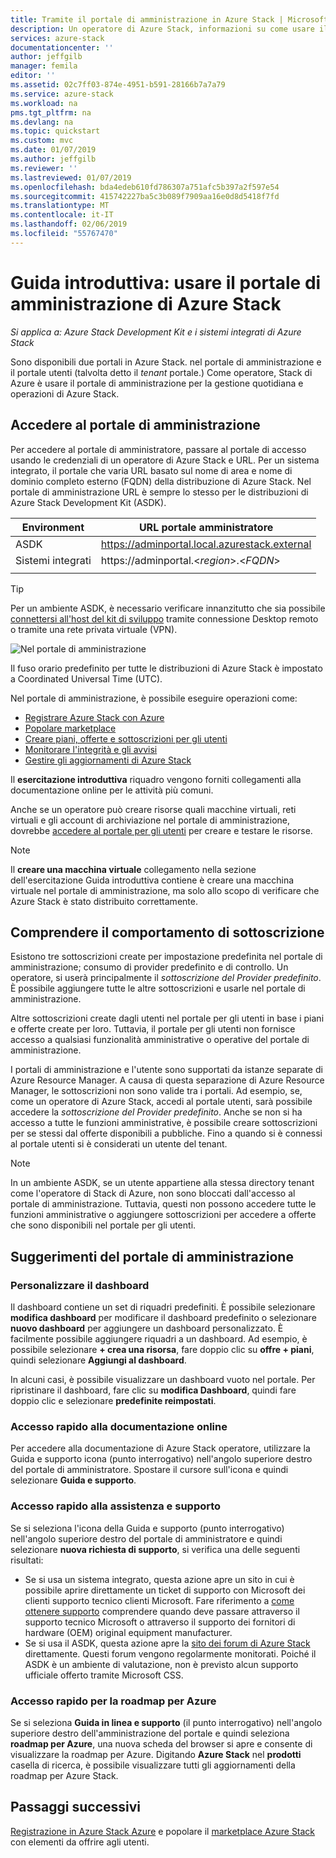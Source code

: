 ```yaml
---
title: Tramite il portale di amministrazione in Azure Stack | Microsoft Docs
description: Un operatore di Azure Stack, informazioni su come usare il portale di amministrazione.
services: azure-stack
documentationcenter: ''
author: jeffgilb
manager: femila
editor: ''
ms.assetid: 02c7ff03-874e-4951-b591-28166b7a7a79
ms.service: azure-stack
ms.workload: na
pms.tgt_pltfrm: na
ms.devlang: na
ms.topic: quickstart
ms.custom: mvc
ms.date: 01/07/2019
ms.author: jeffgilb
ms.reviewer: ''
ms.lastreviewed: 01/07/2019
ms.openlocfilehash: bda4edeb610fd786307a751afc5b397a2f597e54
ms.sourcegitcommit: 415742227ba5c3b089f7909aa16e0d8d5418f7fd
ms.translationtype: MT
ms.contentlocale: it-IT
ms.lasthandoff: 02/06/2019
ms.locfileid: "55767470"
---
```

# <a name="quickstart-use-the-azure-stack-administration-portal"></a>Guida introduttiva: usare il portale di amministrazione di Azure Stack

*Si applica a: Azure Stack Development Kit e i sistemi integrati di Azure Stack*

Sono disponibili due portali in Azure Stack. nel portale di amministrazione e il portale utenti (talvolta detto il *tenant* portale.) Come operatore, Stack di Azure è usare il portale di amministrazione per la gestione quotidiana e operazioni di Azure Stack.

## <a name="access-the-administrator-portal"></a>Accedere al portale di amministrazione

Per accedere al portale di amministratore, passare al portale di accesso usando le credenziali di un operatore di Azure Stack e URL. Per un sistema integrato, il portale che varia URL basato sul nome di area e nome di dominio completo esterno (FQDN) della distribuzione di Azure Stack. Nel portale di amministrazione URL è sempre lo stesso per le distribuzioni di Azure Stack Development Kit (ASDK). 

| Environment | URL portale amministratore |   
| -- | -- | 
| ASDK| https://adminportal.local.azurestack.external  |
| Sistemi integrati | https://adminportal.&lt;*region*&gt;.&lt;*FQDN*&gt; | 
| | |

> [!TIP]
> Per un ambiente ASDK, è necessario verificare innanzitutto che sia possibile [connettersi all'host del kit di sviluppo](azure-stack-connect-azure-stack.md) tramite connessione Desktop remoto o tramite una rete privata virtuale (VPN).

 ![Nel portale di amministrazione](media/azure-stack-manage-portals/admin-portal.png)

Il fuso orario predefinito per tutte le distribuzioni di Azure Stack è impostato a Coordinated Universal Time (UTC). 

Nel portale di amministrazione, è possibile eseguire operazioni come:

* [Registrare Azure Stack con Azure](azure-stack-registration.md)
* [Popolare marketplace](azure-stack-download-azure-marketplace-item.md)
* [Creare piani, offerte e sottoscrizioni per gli utenti](azure-stack-plan-offer-quota-overview.md)
* [Monitorare l'integrità e gli avvisi](azure-stack-monitor-health.md)
* [Gestire gli aggiornamenti di Azure Stack](azure-stack-updates.md)

Il **esercitazione introduttiva** riquadro vengono forniti collegamenti alla documentazione online per le attività più comuni.

Anche se un operatore può creare risorse quali macchine virtuali, reti virtuali e gli account di archiviazione nel portale di amministrazione, dovrebbe [accedere al portale per gli utenti](user/azure-stack-use-portal.md) per creare e testare le risorse.

>[!NOTE]
>Il **creare una macchina virtuale** collegamento nella sezione dell'esercitazione Guida introduttiva contiene è creare una macchina virtuale nel portale di amministrazione, ma solo allo scopo di verificare che Azure Stack è stato distribuito correttamente.

## <a name="understand-subscription-behavior"></a>Comprendere il comportamento di sottoscrizione

Esistono tre sottoscrizioni create per impostazione predefinita nel portale di amministrazione; consumo di provider predefinito e di controllo. Un operatore, si userà principalmente il *sottoscrizione del Provider predefinito*. È possibile aggiungere tutte le altre sottoscrizioni e usarle nel portale di amministrazione. 

Altre sottoscrizioni create dagli utenti nel portale per gli utenti in base i piani e offerte create per loro. Tuttavia, il portale per gli utenti non fornisce accesso a qualsiasi funzionalità amministrative o operative del portale di amministrazione.

I portali di amministrazione e l'utente sono supportati da istanze separate di Azure Resource Manager. A causa di questa separazione di Azure Resource Manager, le sottoscrizioni non sono valide tra i portali. Ad esempio, se, come un operatore di Azure Stack, accedi al portale utenti, sarà possibile accedere la *sottoscrizione del Provider predefinito*. Anche se non si ha accesso a tutte le funzioni amministrative, è possibile creare sottoscrizioni per se stessi dal offerte disponibili a pubbliche. Fino a quando si è connessi al portale utenti si è considerati un utente del tenant.

  >[!NOTE]
  >In un ambiente ASDK, se un utente appartiene alla stessa directory tenant come l'operatore di Stack di Azure, non sono bloccati dall'accesso al portale di amministrazione. Tuttavia, questi non possono accedere tutte le funzioni amministrative o aggiungere sottoscrizioni per accedere a offerte che sono disponibili nel portale per gli utenti.

## <a name="administration-portal-tips"></a>Suggerimenti del portale di amministrazione

### <a name="customize-the-dashboard"></a>Personalizzare il dashboard

Il dashboard contiene un set di riquadri predefiniti. È possibile selezionare **modifica dashboard** per modificare il dashboard predefinito o selezionare **nuovo dashboard** per aggiungere un dashboard personalizzato. È facilmente possibile aggiungere riquadri a un dashboard. Ad esempio, è possibile selezionare **+ crea una risorsa**, fare doppio clic su **offre + piani**, quindi selezionare **Aggiungi al dashboard**.

In alcuni casi, è possibile visualizzare un dashboard vuoto nel portale. Per ripristinare il dashboard, fare clic su **modifica Dashboard**, quindi fare doppio clic e selezionare **predefinite reimpostati**.

### <a name="quick-access-to-online-documentation"></a>Accesso rapido alla documentazione online

Per accedere alla documentazione di Azure Stack operatore, utilizzare la Guida e supporto icona (punto interrogativo) nell'angolo superiore destro del portale di amministratore. Spostare il cursore sull'icona e quindi selezionare **Guida e supporto**.

### <a name="quick-access-to-help-and-support"></a>Accesso rapido alla assistenza e supporto

Se si seleziona l'icona della Guida e supporto (punto interrogativo) nell'angolo superiore destro del portale di amministratore e quindi selezionare **nuova richiesta di supporto**, si verifica una delle seguenti risultati:

- Se si usa un sistema integrato, questa azione apre un sito in cui è possibile aprire direttamente un ticket di supporto con Microsoft dei clienti supporto tecnico clienti Microsoft. Fare riferimento a [come ottenere supporto](azure-stack-manage-basics.md#where-to-get-support) comprendere quando deve passare attraverso il supporto tecnico Microsoft o attraverso il supporto dei fornitori di hardware (OEM) original equipment manufacturer.
- Se si usa il ASDK, questa azione apre la [sito dei forum di Azure Stack](https://social.msdn.microsoft.com/Forums/home?forum=AzureStack) direttamente. Questi forum vengono regolarmente monitorati. Poiché il ASDK è un ambiente di valutazione, non è previsto alcun supporto ufficiale offerto tramite Microsoft CSS.

### <a name="quick-access-to-the-azure-roadmap"></a>Accesso rapido per la roadmap per Azure

Se si seleziona **Guida in linea e supporto** (il punto interrogativo) nell'angolo superiore destro dell'amministrazione del portale e quindi seleziona **roadmap per Azure**, una nuova scheda del browser si apre e consente di visualizzare la roadmap per Azure. Digitando **Azure Stack** nel **prodotti** casella di ricerca, è possibile visualizzare tutti gli aggiornamenti della roadmap per Azure Stack.

## <a name="next-steps"></a>Passaggi successivi

[Registrazione in Azure Stack Azure](azure-stack-registration.md) e popolare il [marketplace Azure Stack](azure-stack-marketplace.md) con elementi da offrire agli utenti. 
